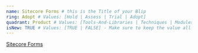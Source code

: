 ```yaml
---
name: Sitecore Forms # this is the Title of your Blip
ring: Adopt # Values: [Hold | Assess | Trial | Adopt]
quadrant: Product # Values: [Tools-And-Libraries | Techniques | Modules | Products] - Make sure to keep these exact values, the Radar is also case sensitive.
isNew: TRUE # Values: [TRUE | FALSE] - Make sure to keep the value all uppercase.
---
```

[Sitecore Forms](https://doc.sitecore.com/users/100/sitecore-experience-platform/en/sitecore-forms.html) 